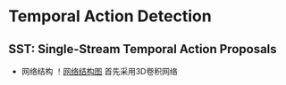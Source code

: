 # Temporal Action Detection
## SST: Single-Stream Temporal Action Proposals
- 网络结构
！[网络结构图](image/SST.png)
首先采用3D卷积网络

